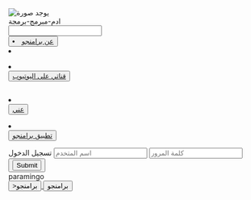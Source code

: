 <!DOCTYPE html>
<html lang="en">
<head>
    <meta charset="UTF-8">
    <meta name="viewport" content="width=device-width, initial-scale=1.0">
    <title>برامنجو | paramingo</title>
</head>
<body>
    <link rel="stylesheet" href="css/all.min.css">
    <link rel="stylesheet" href="css/paramingo.css">
    <i class="fa-brands fa-facebook"></i>
    <div class=""><img  src="channels4_profile - Copy (2).jpg" alt="يوجد صورة"></div>
    <div class="p">ادم-مبرمج-برمجة</div>
    <div class="x"><input type="text"></div>
   <div class="s"><button><Li><a href="paramingo.html">عن برامنجو </Li></button></div>
    <li class="c">
    <p><li><div class="s"><button><a href="https://www.youtube.com/@paramigo_dev">قناتي على اليوتيوب</a></button></div></li></p>
    <img src="f.png" alt="">
    <p><li><div class="s"><button><a href="paramingo.html">عني</a></button></div></li></p>
    <p><li><div class="s"><button><a href="c:\Users\El-Wattaneya\AppData\Local\Packages\5319275A.WhatsAppDesktop_cv1g1gvanyjgm\TempState\E7B24B112A44FDD9EE93BDF998C6CA0E\paramingo (3).apk">تطبيق برامنجو</a></button></div></p></li>
    </li>
    <div class="relly">
        تسجيل الدخول
        <input type="url" placeholder="اسم المتخدم">
        <input type="url" placeholder="كلمة المرور">
        <button><input type="submit"></button>
    </div>
    <div class="w">paramingo</div>
<button>>برامنجو<a href="https://www.youtube.com/@paramingodki5252"> </button> <button><fieldsetl>برامنجو</fieldsetl></button>
    <i class="fa-brands fa-youtube"></i>
</body>
</html>

